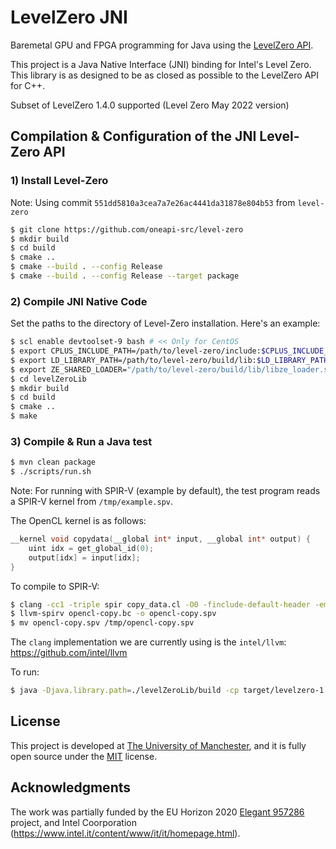 # LevelZero JNI 

Baremetal GPU and FPGA programming for Java using the [LevelZero API](https://spec.oneapi.io/level-zero/latest/index.html). 


This project is a Java Native Interface (JNI) binding for Intel's Level Zero. This library is as designed to be as closed as possible to the LevelZero API for C++. 


Subset of LevelZero 1.4.0 supported (Level Zero May 2022 version)


## Compilation & Configuration of the JNI Level-Zero API 

### 1) Install Level-Zero


Note: Using commit `551dd5810a3cea7a7e26ac4441da31878e804b53` from `level-zero` 


```bash
$ git clone https://github.com/oneapi-src/level-zero
$ mkdir build
$ cd build
$ cmake ..
$ cmake --build . --config Release
$ cmake --build . --config Release --target package
```


### 2) Compile JNI Native Code 

Set the paths to the directory of Level-Zero installation. Here's an example:

```bash
$ scl enable devtoolset-9 bash # << Only for CentOS
$ export CPLUS_INCLUDE_PATH=/path/to/level-zero/include:$CPLUS_INCLUDE_PATH
$ export LD_LIBRARY_PATH=/path/to/level-zero/build/lib:$LD_LIBRARY_PATH 
$ export ZE_SHARED_LOADER="/path/to/level-zero/build/lib/libze_loader.so"
$ cd levelZeroLib
$ mkdir build
$ cd build
$ cmake .. 
$ make 
```

### 3) Compile & Run a Java test


```bash
$ mvn clean package
$ ./scripts/run.sh
```

Note: For running with SPIR-V (example by default), the test program reads a SPIR-V kernel from `/tmp/example.spv`.


The OpenCL kernel is as follows:


```c
__kernel void copydata(__global int* input, __global int* output) {
	uint idx = get_global_id(0);
	output[idx] = input[idx];
}
```

To compile to SPIR-V:

```bash
$ clang -cc1 -triple spir copy_data.cl -O0 -finclude-default-header -emit-llvm-bc -o opencl-copy.bc
$ llvm-spirv opencl-copy.bc -o opencl-copy.spv
$ mv opencl-copy.spv /tmp/opencl-copy.spv
```


The `clang` implementation we are currently using is the `intel/llvm`: https://github.com/intel/llvm 


To run:

```bash
$ java -Djava.library.path=./levelZeroLib/build -cp target/levelzero-1.0-SNAPSHOT.jar uk.ac.manchester.tornado.drivers.spirv.levelzero.samples.TestLevelZero
```

## License

This project is developed at [The University of Manchester](https://www.manchester.ac.uk/), and it is fully open source under the [MIT](https://github.com/beehive-lab/levelzero-jni/blob/master/LICENSE) license.


## Acknowledgments

The work was partially funded by the EU Horizon 2020 [Elegant 957286](https://www.elegant-h2020.eu/) project, and Intel Coorporation (https://www.intel.it/content/www/it/it/homepage.html).

